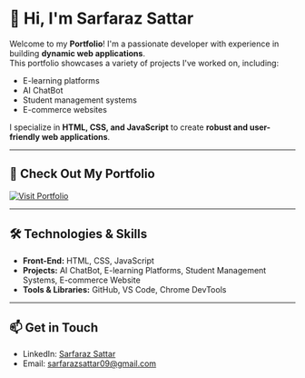 # 👋 Hi, I'm Sarfaraz Sattar

Welcome to my **Portfolio**! I'm a passionate developer with experience in building **dynamic web applications**.  
This portfolio showcases a variety of projects I've worked on, including:

- E-learning platforms  
- AI ChatBot  
- Student management systems  
- E-commerce websites  

I specialize in **HTML, CSS, and JavaScript** to create **robust and user-friendly web applications**.  

---

## 🔗 Check Out My Portfolio

[![Visit Portfolio](https://img.shields.io/badge/Visit-My%20Portfolio-blue?style=for-the-badge&logo=github)](https://sarfaraz004.github.io/sarfaraz_portfolio/)

---

## 🛠 Technologies & Skills

- **Front-End:** HTML, CSS, JavaScript  
- **Projects:** AI ChatBot, E-learning Platforms, Student Management Systems, E-commerce Website  
- **Tools & Libraries:** GitHub, VS Code, Chrome DevTools  

---

## 📫 Get in Touch

- LinkedIn: [Sarfaraz Sattar](https://www.linkedin.com/in/sarfaraz-sattar-8253b72a1/)  
- Email: sarfarazsattar09@gmail.com 
